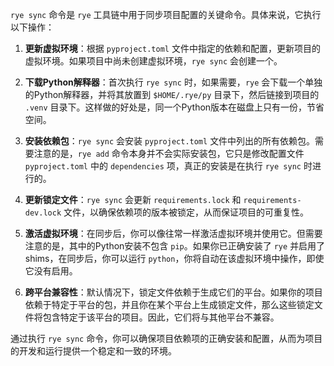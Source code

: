 `rye sync` 命令是 `rye` 工具链中用于同步项目配置的关键命令。具体来说，它执行以下操作：

1. **更新虚拟环境**：根据 `pyproject.toml` 文件中指定的依赖和配置，更新项目的虚拟环境。如果项目中尚未创建虚拟环境，`rye sync` 会创建一个。

2. **下载Python解释器**：首次执行 `rye sync` 时，如果需要，`rye` 会下载一个单独的Python解释器，并将其放置到 `$HOME/.rye/py` 目录下，然后链接到项目的 `.venv` 目录下。这样做的好处是，同一个Python版本在磁盘上只有一份，节省空间。

3. **安装依赖包**：`rye sync` 会安装 `pyproject.toml` 文件中列出的所有依赖包。需要注意的是，`rye add` 命令本身并不会实际安装包，它只是修改配置文件 `pyproject.toml` 中的 `dependencies` 项，真正的安装是在执行 `rye sync` 时进行的。

4. **更新锁定文件**：`rye sync` 会更新 `requirements.lock` 和 `requirements-dev.lock` 文件，以确保依赖项的版本被锁定，从而保证项目的可重复性。

5. **激活虚拟环境**：在同步后，你可以像往常一样激活虚拟环境并使用它。但需要注意的是，其中的Python安装不包含 `pip`。如果你已正确安装了 `rye` 并启用了 shims，在同步后，你可以运行 `python`，你将自动在该虚拟环境中操作，即使它没有启用。

6. **跨平台兼容性**：默认情况下，锁定文件依赖于生成它们的平台。如果你的项目依赖于特定于平台的包，并且你在某个平台上生成锁定文件，那么这些锁定文件将包含特定于该平台的项目。因此，它们将与其他平台不兼容。

通过执行 `rye sync` 命令，你可以确保项目依赖项的正确安装和配置，从而为项目的开发和运行提供一个稳定和一致的环境。